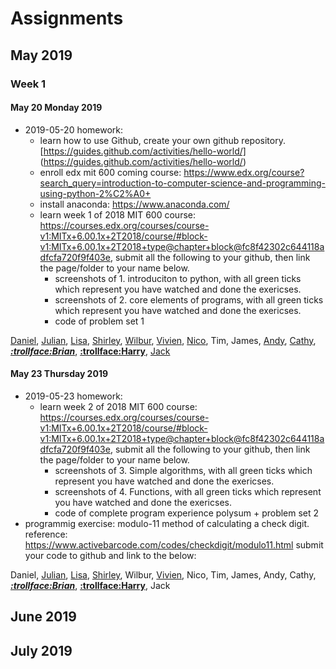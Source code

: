 # Assignments
## May 2019
### Week 1
#### May 20 Monday 2019

* 2019-05-20 homework:
  * learn how to use Github, create your own github repository.[https://guides.github.com/activities/hello-world/] (https://guides.github.com/activities/hello-world/)  
  * enroll edx mit 600 coming course: https://www.edx.org/course?search_query=introduction-to-computer-science-and-programming-using-python-2%C2%A0+ 
  * install anaconda: https://www.anaconda.com/ 
  * learn week 1 of 2018 MIT 600 course: https://courses.edx.org/courses/course-v1:MITx+6.00.1x+2T2018/course/#block-v1:MITx+6.00.1x+2T2018+type@chapter+block@fc8f42302c644118adfcfa720f9f403e, submit all the following to your github, then link the page/folder to your name below.
    * screenshots of 1. introduciton to python, with all green ticks which represent you have watched and done the exericses.
    * screenshots of 2. core elements of programs,  with all green ticks which represent you have watched and done the exericses.
    * code of problem set 1  

[Daniel](https://github.com/Yuudachi530/Watchpoint-0522), [Julian](https://github.com/GodspeedyJulian/week1-homework), [Lisa](https://github.com/ZeroxAlone/Homework190520), [Shirley](https://github.com/ShirleyAiko/S2), [Wilbur](https://github.com/WilburXuan/Computer-Science-Homework.git), [Vivien](https://github.com/WeixiaoG/Assignment), [Nico](https://github.com/jby0107/Homework5.22), Tim, James, [Andy](https://github.com/Loskiz/AS_CS_Homework/tree/master/2019-5-20), [Cathy](https://github.com/CathyYang1118/5.22), [__*:trollface:Brian*__](https://github.com/BrianShan974/Hello-World/tree/assignment1), [**:trollface:Harry**](https://github.com/haoyuF996/AL-cs-homework-May-20-Monday-2019), [Jack](https://github.com/jyd1222/hello-world/tree/master)

#### May 23 Thursday 2019
* 2019-05-23 homework:
  * learn week 2 of 2018 MIT 600 course: https://courses.edx.org/courses/course-v1:MITx+6.00.1x+2T2018/course/#block-v1:MITx+6.00.1x+2T2018+type@chapter+block@fc8f42302c644118adfcfa720f9f403e, submit all the following to your github, then link the page/folder to your name below.
    * screenshots of 3. Simple algorithms, with all green ticks which represent you have watched and done the exericses.
    * screenshots of 4. Functions,  with all green ticks which represent you have watched and done the exericses.
    * code of complete program experience polysum + problem set 2  
 * programmig exercise: modulo-11 method of calculating a check digit. reference:  https://www.activebarcode.com/codes/checkdigit/modulo11.html  submit your code to github and link to the below:

Daniel, [Julian](https://github.com/GodspeedyJulian/week2/tree/master), [Lisa](https://github.com/ZeroxAlone/homework190523), [Shirley](https://github.com/ShirleyAiko/S2), Wilbur, [Vivien](https://github.com/WeixiaoG/Assignment), Nico, Tim, James, Andy, Cathy, [__*:trollface:Brian*__](https://github.com/BrianShan974/Hello-World/tree/assignment2), [**:trollface:Harry**](https://github.com/haoyuF996/AL-cs-homework-May-23-Monday-2019), Jack

## June 2019


## July 2019


